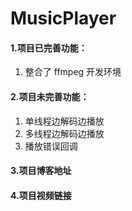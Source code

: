 # MusicPlayer 

#### 1.项目已完善功能：
1. 整合了 ffmpeg 开发环境

#### 2.项目未完善功能：
1. 单线程边解码边播放 
2. 多线程边解码边播放 
3. 播放错误回调

#### 3.项目博客地址


#### 4.项目视频链接



